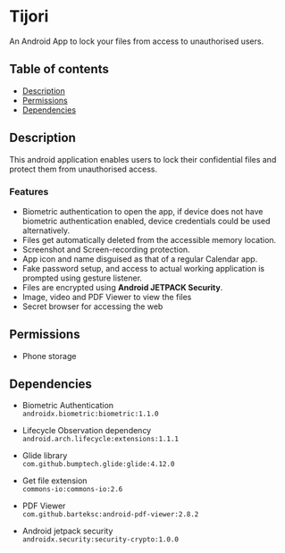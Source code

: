 # Tijori
An Android App to lock your files from access to unauthorised users.

## Table of contents
* [Description](#description)
* [Permissions](#permissions)
* [Dependencies](#dependencies)

## Description

This android application enables users to lock their confidential files and protect them from unauthorised access.
### Features
* Biometric authentication to open the app, if device does not have biometric authentication enabled, device credentials could be used alternatively.
* Files get automatically deleted from the accessible memory location.
* Screenshot and Screen-recording protection.
* App icon and name disguised as that of a regular Calendar app.
* Fake password setup, and access to actual working application is prompted using gesture listener.
* Files are encrypted using **Android JETPACK Security**.
* Image, video and PDF Viewer to view the files
* Secret browser for accessing the web

## Permissions
* Phone storage


## Dependencies
* Biometric Authentication<br/>
   `androidx.biometric:biometric:1.1.0`

* Lifecycle Observation dependency<br/>
    `android.arch.lifecycle:extensions:1.1.1`

* Glide library<br/>
    `com.github.bumptech.glide:glide:4.12.0`

* Get file extension<br/>
    `commons-io:commons-io:2.6`
    
* PDF Viewer<br/>
    `com.github.barteksc:android-pdf-viewer:2.8.2`

* Android jetpack security<br/>
    `androidx.security:security-crypto:1.0.0`

